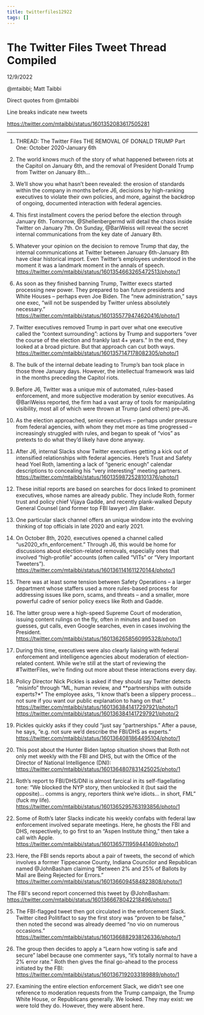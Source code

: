```yaml
---
title: twitterfiles12922
tags: []
---
```


# The Twitter Files Tweet Thread Compiled

12/9/2022

@mtaibbi; Matt Taibbi

Direct quotes from @mtaibbi

Line breaks indicate new tweets

https://twitter.com/mtaibbi/status/1601352083617505281

- - -

1. THREAD: The Twitter Files
THE REMOVAL OF DONALD TRUMP
Part One: October 2020-January 6th

2. The world knows much of the story of what happened between riots at the Capitol on January 6th, and the removal of President Donald Trump from Twitter on January 8th...

3. We’ll show you what hasn’t been revealed: the erosion of standards within the company in months before J6, decisions by high-ranking executives to violate their own policies, and more, against the backdrop of ongoing, documented interaction with federal agencies.

4. This first installment covers the period before the election through January 6th. Tomorrow, @Shellenbergermd will detail the chaos inside Twitter on January 7th. On Sunday, @BariWeiss will reveal the secret internal communications from the key date of January 8th.

 5. Whatever your opinion on the decision to remove Trump that day, the internal communications at Twitter between January 6th-January 8th have clear historical import. Even Twitter’s employees understood in the moment it was a landmark moment in the annals of speech.
https://twitter.com/mtaibbi/status/1601354663265472513/photo/1

 6. As soon as they finished banning Trump, Twitter execs started processing new power. They prepared to ban future presidents and White Houses – perhaps even Joe Biden. The “new administration,” says one exec, “will not be suspended by Twitter unless absolutely necessary.”
https://twitter.com/mtaibbi/status/1601355779474620416/photo/1
 
  7. Twitter executives removed Trump in part over what one executive called the “context surrounding”: actions by Trump and supporters “over the course of the election and frankly last 4+ years.” In the end, they looked at a broad picture. But that approach can cut both ways.
https://twitter.com/mtaibbi/status/1601357147178082305/photo/1

 8. The bulk of the internal debate leading to Trump’s ban took place in those three January days. However, the intellectual framework was laid in the months preceding the Capitol riots.

 9. Before J6, Twitter was a unique mix of automated, rules-based enforcement, and more subjective moderation by senior executives. As 
@BariWeiss reported, the firm had a vast array of tools for manipulating visibility, most all of which were thrown at Trump (and others) pre-J6.

 10.  As the election approached, senior executives – perhaps under pressure from federal agencies, with whom they met more as time progressed – increasingly struggled with rules, and began to speak of “vios” as pretexts to do what they’d likely have done anyway.

 11.  After J6, internal Slacks show Twitter executives getting a kick out of intensified relationships with federal agencies. Here’s Trust and Safety head Yoel Roth, lamenting a lack of “generic enough” calendar descriptions to concealing his “very interesting” meeting partners.
https://twitter.com/mtaibbi/status/1601359872528101376/photo/1
 
  12.  These initial reports are based on searches for docs linked to prominent executives, whose names are already public. They include Roth, former trust and policy chief Vijaya Gadde, and recently plank-walked Deputy General Counsel (and former top FBI lawyer) Jim Baker.

 13.  One particular slack channel offers an unique window into the evolving thinking of top officials in late 2020 and early 2021.

 14.  On October 8th, 2020, executives opened a channel called “us2020_xfn_enforcement.” Through J6, this would be home for discussions about election-related removals, especially ones that involved “high-profile” accounts (often called “VITs” or “Very Important Tweeters”).
https://twitter.com/mtaibbi/status/1601361141611270144/photo/1

 15.  There was at least some tension between Safety Operations – a larger department whose staffers used a more rules-based process for addressing issues like porn, scams, and threats – and a smaller, more powerful cadre of senior policy execs like Roth and Gadde.

 16.  The latter group were a high-speed Supreme Court of moderation, issuing content rulings on the fly, often in minutes and based on guesses, gut calls, even Google searches, even in cases involving the President.
https://twitter.com/mtaibbi/status/1601362658560995328/photo/1

 17.  During this time, executives were also clearly liaising with federal enforcement and intelligence agencies about moderation of election-related content. While we’re still at the start of reviewing the #TwitterFiles, we’re finding out more about these interactions every day.

18.  Policy Director Nick Pickles is asked if they should say Twitter detects “misinfo” through “ML, human review, and **partnerships with outside experts?*” The employee asks, “I know that’s been a slippery process… not sure if you want our public explanation to hang on that.”
https://twitter.com/mtaibbi/status/1601363841417297921/photo/1
https://twitter.com/mtaibbi/status/1601363841417297921/photo/2

 19.  Pickles quickly asks if they could “just say “partnerships.” After a pause, he says, “e.g. not sure we’d describe the FBI/DHS as experts.”
https://twitter.com/mtaibbi/status/1601364081864495104/photo/1

 20. This post about the Hunter Biden laptop situation shows that Roth not only met weekly with the FBI and DHS, but with the Office of the Director of National Intelligence (DNI):
https://twitter.com/mtaibbi/status/1601364807831425025/photo/1

 21.  Roth’s report to FBI/DHS/DNI is almost farcical in its self-flagellating tone:
“We blocked the NYP story, then unblocked it (but said the opposite)… comms is angry, reporters think we’re idiots… in short, FML” (fuck my life).
https://twitter.com/mtaibbi/status/1601365295763193856/photo/1

23.  Some of Roth’s later Slacks indicate his weekly confabs with federal law enforcement involved separate meetings. Here, he ghosts the FBI and DHS, respectively, to go first to an “Aspen Institute thing,” then take a call with Apple.
https://twitter.com/mtaibbi/status/1601365711959441409/photo/1

24.  Here, the FBI sends reports about a pair of tweets, the second of which involves a former Tippecanoe County, Indiana Councilor and Republican named @JohnBasham claiming “Between 2% and 25% of Ballots by Mail are Being Rejected for Errors.”
https://twitter.com/mtaibbi/status/1601366094584823808/photo/1

 The FBI's second report concerned this tweet by 
@JohnBasham:
https://twitter.com/mtaibbi/status/1601366678042218496/photo/1

25.  The FBI-flagged tweet then got circulated in the enforcement Slack. Twitter cited Politifact to say the first story was “proven to be false,” then noted the second was already deemed “no vio on numerous occasions.”
https://twitter.com/mtaibbi/status/1601366882938126336/photo/1

26.  The group then decides to apply a “Learn how voting is safe and secure” label because one commenter says, “it’s totally normal to have a 2% error rate.” Roth then gives the final go-ahead to the process initiated by the FBI:
https://twitter.com/mtaibbi/status/1601367192033189889/photo/1

27.  Examining the entire election enforcement Slack, we didn’t see one reference to moderation requests from the Trump campaign, the Trump White House, or Republicans generally. We looked. They may exist: we were told they do. However, they were absent here.
